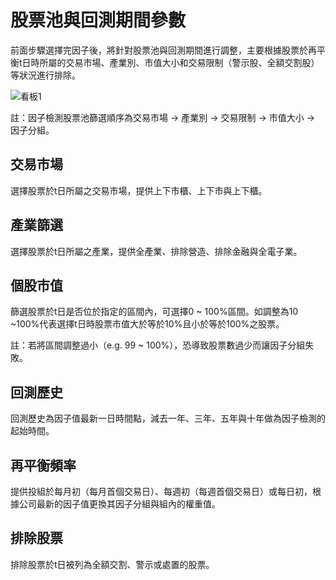 # 股票池與回測期間參數
前面步驟選擇完因子後，將針對股票池與回測期間進行調整，主要根據股票於再平衡t日時所屬的交易市場、產業別、市值大小和交易限制（警示股、全額交割股）等狀況進行排除。

![看板1](../../_static/test5.png "test5")

註：因子檢測股票池篩選順序為交易市場 &rarr; 產業別 &rarr; 交易限制 &rarr; 市值大小 &rarr; 因子分組。

<!-- :::{contents}
:local:
:depth: 2
::: -->

## 交易市場

選擇股票於t日所屬之交易市場，提供上下市櫃、上下市與上下櫃。

## 產業篩選

選擇股票於t日所屬之產業，提供全產業、排除營造、排除金融與全電子業。

## 個股市值

篩選股票於t日是否位於指定的區間內，可選擇0 ~ 100%區間。如調整為10 ~100%代表選擇t日時股票市值大於等於10%且小於等於100%之股票。

註：若將區間調整過小（e.g. 99 ~ 100%），恐導致股票數過少而讓因子分組失敗。

## 回測歷史

回測歷史為因子值最新一日時間點，減去一年、三年、五年與十年做為因子檢測的起始時間。

## 再平衡頻率
提供投組於每月初（每月首個交易日）、每週初（每週首個交易日）或每日初，根據公司最新的因子值更換其因子分組與組內的權重值。

## 排除股票

排除股票於t日被列為全額交割、警示或處置的股票。
